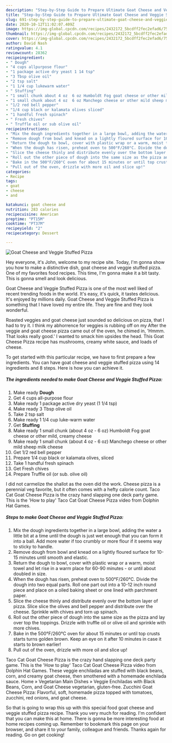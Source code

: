 ```yaml
---
description: "Step-by-Step Guide to Prepare Ultimate Goat Cheese and Veggie Stuffed Pizza"
title: "Step-by-Step Guide to Prepare Ultimate Goat Cheese and Veggie Stuffed Pizza"
slug: 691-step-by-step-guide-to-prepare-ultimate-goat-cheese-and-veggie-stuffed-pizza
date: 2020-10-12T11:02:07.409Z
image: https://img-global.cpcdn.com/recipes/2432172_5bcdff2fec2efad6/751x532cq70/goat-cheese-and-veggie-stuffed-pizza-recipe-main-photo.jpg
thumbnail: https://img-global.cpcdn.com/recipes/2432172_5bcdff2fec2efad6/751x532cq70/goat-cheese-and-veggie-stuffed-pizza-recipe-main-photo.jpg
cover: https://img-global.cpcdn.com/recipes/2432172_5bcdff2fec2efad6/751x532cq70/goat-cheese-and-veggie-stuffed-pizza-recipe-main-photo.jpg
author: David Nash
ratingvalue: 4.1
reviewcount: 28362
recipeingredient:
- " Dough"
- "4 cups allpurpose flour"
- "1 package active dry yeast 1 14 tsp"
- "3 Tbsp olive oil"
- "2 tsp salt"
- "1 1/4 cup lukewarm water"
- " Stuffing"
- "1 small chunk about 4 oz  6 oz Humboldt Fog goat cheese or other mild creamy cheese"
- "1 small chunk about 4 oz  6 oz Manchego cheese or other mild sheep milk cheese"
- "1/2 red bell pepper"
- "1/4 cup black or kalamata olives sliced"
- "1 handful fresh spinach"
- " Fresh chives"
- " Truffle oil or sub olive oil"
recipeinstructions:
- "Mix the dough ingredients together in a large bowl, adding the water a little bit at a time until the dough is just wet enough that you can form it into a ball. Add more water if too crumbly or more flour if it seems way to sticky to handle."
- "Remove dough from bowl and knead on a lightly floured surface for 10-15 minutes until smooth and elastic."
- "Return the dough to bowl, cover with plastic wrap or a warm, moist towel and let rise in a warm place for 60-90 minutes - or until about doubled in size."
- "When the dough has risen, preheat oven to 500°F/260°C. Divide the dough into two equal parts. Roll one part out into a 10-12 inch round piece and place on a oiled baking sheet or one lined with parchment paper."
- "Slice the cheese thinly and distribute evenly over the bottom layer of pizza. Slice slice the olives and bell pepper and distribute over the cheese. Sprinkle with chives and torn up spinach."
- "Roll out the other piece of dough into the same size as the pizza and lay over top the toppings. Drizzle with truffle oil or olive oil and sprinkle with more chives."
- "Bake in the 500°F/260°C oven for about 15 minutes or until top crusts starts turns golden brown. Keep an eye on it after 10 minutes in case it starts to brown earlier!"
- "Pull out of the oven, drizzle with more oil and slice up!"
categories:
- Recipe
tags:
- goat
- cheese
- and

katakunci: goat cheese and 
nutrition: 283 calories
recipecuisine: American
preptime: "PT15M"
cooktime: "PT37M"
recipeyield: "2"
recipecategory: Dessert

---
```



![Goat Cheese and Veggie Stuffed Pizza](https://img-global.cpcdn.com/recipes/2432172_5bcdff2fec2efad6/751x532cq70/goat-cheese-and-veggie-stuffed-pizza-recipe-main-photo.jpg)

Hey everyone, it's John, welcome to my recipe site. Today, I'm gonna show you how to make a distinctive dish, goat cheese and veggie stuffed pizza. One of my favorites food recipes. This time, I'm gonna make it a bit tasty. This is gonna smell and look delicious.

Goat Cheese and Veggie Stuffed Pizza is one of the most well liked of recent trending foods in the world. It's easy, it's quick, it tastes delicious. It's enjoyed by millions daily. Goat Cheese and Veggie Stuffed Pizza is something that I have loved my entire life. They are fine and they look wonderful.

Roasted veggies and goat cheese just sounded so delicious on pizza, that I had to try it. I think my abhorrence for veggies is rubbing off on my After the veggie and goat cheese pizza came out of the oven, he chimed in, &#39;Hmmm. That looks really good.&#39; I wanted to smack him upsides the head. This Goat Cheese Pizza recipe has mushrooms, creamy white sauce, and loads of cheese.


To get started with this particular recipe, we have to first prepare a few ingredients. You can have goat cheese and veggie stuffed pizza using 14 ingredients and 8 steps. Here is how you can achieve it.

<!--inarticleads1-->

##### The ingredients needed to make Goat Cheese and Veggie Stuffed Pizza:

1. Make ready  **Dough**
1. Get 4 cups all-purpose flour
1. Make ready 1 package active dry yeast (1 1/4 tsp)
1. Make ready 3 Tbsp olive oil
1. Take 2 tsp salt
1. Make ready 1 1/4 cup luke-warm water
1. Get  **Stuffing**
1. Make ready 1 small chunk (about 4 oz - 6 oz) Humboldt Fog goat cheese or other mild, creamy cheese
1. Make ready 1 small chunk (about 4 oz - 6 oz) Manchego cheese or other mild sheep milk cheese
1. Get 1/2 red bell pepper
1. Prepare 1/4 cup black or kalamata olives, sliced
1. Take 1 handful fresh spinach
1. Get  Fresh chives
1. Prepare  Truffle oil (or sub. olive oil)


I did not carmelize the shallot as the oven did the work. Cheese pizza is a perennial veg favorite, but it often comes with a hefty calorie count. Taco Cat Goat Cheese Pizza is the crazy hand slapping one deck party game. This is the &#39;How to play&#39; Taco Cat Goat Cheese Pizza video from Dolphin Hat Games. 

<!--inarticleads2-->

##### Steps to make Goat Cheese and Veggie Stuffed Pizza:

1. Mix the dough ingredients together in a large bowl, adding the water a little bit at a time until the dough is just wet enough that you can form it into a ball. Add more water if too crumbly or more flour if it seems way to sticky to handle.
1. Remove dough from bowl and knead on a lightly floured surface for 10-15 minutes until smooth and elastic.
1. Return the dough to bowl, cover with plastic wrap or a warm, moist towel and let rise in a warm place for 60-90 minutes - or until about doubled in size.
1. When the dough has risen, preheat oven to 500°F/260°C. Divide the dough into two equal parts. Roll one part out into a 10-12 inch round piece and place on a oiled baking sheet or one lined with parchment paper.
1. Slice the cheese thinly and distribute evenly over the bottom layer of pizza. Slice slice the olives and bell pepper and distribute over the cheese. Sprinkle with chives and torn up spinach.
1. Roll out the other piece of dough into the same size as the pizza and lay over top the toppings. Drizzle with truffle oil or olive oil and sprinkle with more chives.
1. Bake in the 500°F/260°C oven for about 15 minutes or until top crusts starts turns golden brown. Keep an eye on it after 10 minutes in case it starts to brown earlier!
1. Pull out of the oven, drizzle with more oil and slice up!


Taco Cat Goat Cheese Pizza is the crazy hand slapping one deck party game. This is the &#39;How to play&#39; Taco Cat Goat Cheese Pizza video from Dolphin Hat Games. These veggie enchiladas are stuffed with black beans, corn, and creamy goat cheese, then smothered with a homemade enchilada sauce. Home » Vegetarian Main Dishes » Veggie Enchiladas with Black Beans, Corn, and Goat Cheese vegetarian, gluten-free. Zucchini Goat Cheese Pizza: Flavorful, soft, homemade pizza topped with tomatoes, zucchini, red onions, and goat cheese. 

So that is going to wrap this up with this special food goat cheese and veggie stuffed pizza recipe. Thank you very much for reading. I'm confident that you can make this at home. There is gonna be more interesting food at home recipes coming up. Remember to bookmark this page on your browser, and share it to your family, colleague and friends. Thanks again for reading. Go on get cooking!

